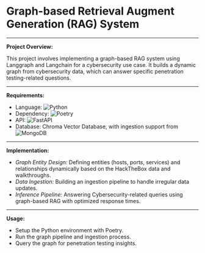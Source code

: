 # Graph-based Retrieval Augment Generation (RAG) System

---
**Project Overview:**

This project involves implementing a graph-based RAG system using Langgraph and Langchain for a cybersecurity use case. It builds a dynamic graph from cybersecurity data, which can answer specific penetration testing-related questions.

---
**Requirements:**

- Language: ![Python](https://img.shields.io/badge/-Python-3776AB?style=flat-square&logo=python&logoColor=white)
- Dependency: ![Poetry](https://img.shields.io/badge/Package%20Manager-Poetry-blue?logo=poetry)
- API: ![FastAPI](https://img.shields.io/badge/-FastAPI-009688?style=flat-square&logo=fastapi&logoColor=white)
- Database: Chroma Vector Database, with ingestion support from ![MongoDB](https://img.shields.io/badge/Database-MongoDB-green?logo=mongodb)

---
**Implementation:**

- *Graph Entity Design:* Defining entities (hosts, ports, services) and relationships dynamically based on the HackTheBox data and walkthroughs.
- *Data Ingestion:* Building an ingestion pipeline to handle irregular data updates.
- *Inference Pipeline:* Answering Cybersecurity-related queries using graph-based RAG with optimized response times.

---
**Usage:**

- Setup the Python environment with Poetry.
- Run the graph pipeline and ingestion process.
- Query the graph for penetration testing insights.
